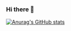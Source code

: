 ### Hi there 👋

[![Anurag's GitHub stats](https://github-readme-stats.vercel.app/api?username=sebasphere)](https://github.com/anuraghazra/github-readme-stats&count_private=true&theme=radical)
